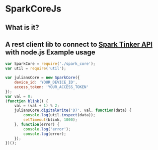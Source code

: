 SparkCoreJs
======
What is it?
------
A rest client lib to connect to [Spark Tinker API](http://docs.spark.io/#/start/tinkering-with-tinker-the-tinker-api) with node.js
Example usage
------
```javascript
var SparkCore = require('./spark_core');
var util = require('util');

var juliansCore = new SparkCore({
    device_id: 'YOUR_DEVICE_ID',
    access_token: 'YOUR_ACCESS_TOKEN'
});
var val = 0;
(function blink() {
    val = (val + 1) % 2;
    juliansCore.digitalWrite('D7', val, function(data) {
        console.log(util.inspect(data));
        setTimeout(blink, 1000);
    }, function(error) {
        console.log('error');
        console.log(error);
    });
})();
```
